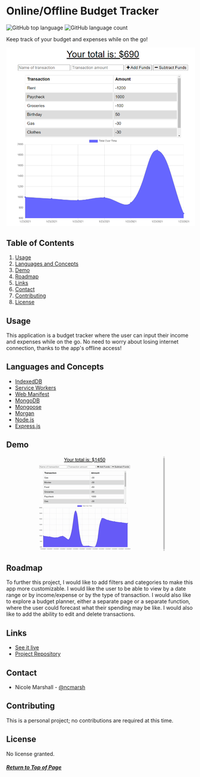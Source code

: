 # Online/Offline Budget Tracker

![GitHub top language](https://img.shields.io/github/languages/top/ncmarsh/online_offline_budget_tracker)
![GitHub language count](https://img.shields.io/github/languages/count/ncmarsh/online_offline_budget_tracker)

Keep track of your budget and expenses while on the go! 

![Home page](./demo/home_screenshot.png)

## Table of Contents

1. [Usage](#Usage)
1. [Languages and Concepts](#Languages-and-Concepts)
1. [Demo](#Demo)
1. [Roadmap](#Roadmap)
1. [Links](#Links)
1. [Contact](#Contact)
1. [Contributing](#Contributing)
1. [License](#License)

## Usage

This application is a budget tracker where the user can input their income and expenses while on the go. No need to worry about losing internet connection, thanks to the app's offline access!

## Languages and Concepts

- [IndexedDB](https://developer.mozilla.org/en-US/docs/Web/API/IndexedDB_API)
- [Service Workers](https://developer.mozilla.org/en-US/docs/Web/API/Service_Worker_API)
- [Web Manifest](https://developer.mozilla.org/en-US/docs/Web/Manifest)
- [MongoDB](https://www.mongodb.com/)
- [Mongoose](https://mongoosejs.com/)
- [Morgan](https://www.npmjs.com/package/morgan)
- [Node.js](https://nodejs.org/en/)
- [Express.js](https://expressjs.com/)

## Demo

![Demo](./demo/demo.gif)

## Roadmap

To further this project, I would like to add filters and categories to make this app more customizable. I would like the user to be able to view by a date range or by income/expense or by the type of transaction. I would also like to explore a budget planner, either a separate page or a separate function, where the user could forecast what their spending may be like. I would also like to add the ability to edit and delete transactions.

## Links

- [See it live](https://sheltered-woodland-39381.herokuapp.com/)
- [Project Repository](https://github.com/ncmarsh/online_offline_budget_tracker)

## Contact

- Nicole Marshall - [@ncmarsh](https://github.com/ncmarsh)

## Contributing

This is a personal project; no contributions are required at this time.

## License

No license granted.

##### [Return to Top of Page](#Online/Offline-Budget-Tracker)